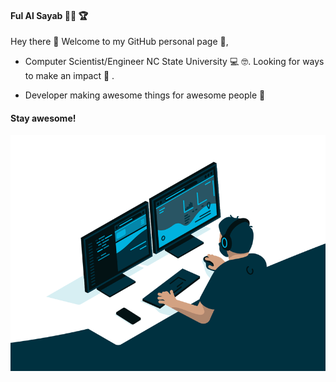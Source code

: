 #### Ful Al Sayab :woman_technologist: :trophy:

 Hey there 👋 Welcome to my GitHub personal page :love_letter:,

* Computer Scientist/Engineer NC State University :computer: :nerd_face:. Looking for ways to make an impact :cowboy_hat_face: .

* Developer making awesome things for awesome people 🚀

#### Stay awesome!

![alt text](https://github.com/fulalsayab/fulalsayab/blob/main/programming.gif)

<!--
**fulalsayab/fulalsayab** is a ✨ _special_ ✨ repository because its `README.md` (this file) appears on your GitHub profile.

Here are some ideas to get you started:

- 🔭 I’m currently working on ...
- 🌱 I’m currently learning ...
- 👯 I’m looking to collaborate on ...
- 🤔 I’m looking for help with ...
- 💬 Ask me about ...
- 📫 How to reach me: ...
- 😄 Pronouns: ...
- ⚡ Fun fact: ...
-->

